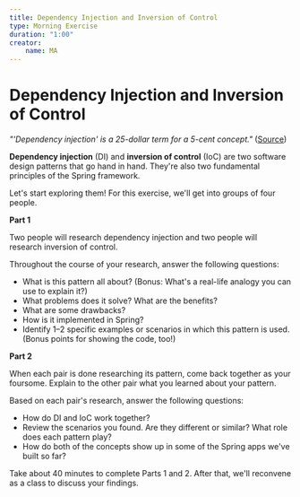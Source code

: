```yaml
---
title: Dependency Injection and Inversion of Control
type: Morning Exercise
duration: "1:00"
creator:
    name: MA
---
```


# Dependency Injection and Inversion of Control

*"'Dependency injection' is a 25-dollar term for a 5-cent concept."*
([Source](https://www.jamesshore.com/Blog/Dependency-Injection-Demystified.html))

**Dependency injection** (DI) and **inversion of control** (IoC) are two software design patterns that go hand in hand. They're also two fundamental principles of the Spring framework. 

Let's start exploring them! For this exercise, we'll get into groups of four people.

**Part 1**

Two people will research dependency injection and two people will research inversion of control.

Throughout the course of your research, answer the following questions:

- What is this pattern all about? (Bonus: What's a real-life analogy you can use to explain it?)
- What problems does it solve? What are the benefits?
- What are some drawbacks?
- How is it implemented in Spring?
- Identify 1–2 specific examples or scenarios in which this pattern is used. (Bonus points for showing the code, too!)

**Part 2**

When each pair is done researching its pattern, come back together as your foursome. Explain to the other pair what you learned about your pattern. 

Based on each pair's research, answer the following questions:

- How do DI and IoC work together?
- Review the scenarios you found. Are they different or similar? What role does each pattern play?
- How do both of the concepts show up in some of the Spring apps we've built so far?

Take about 40 minutes to complete Parts 1 and 2. After that, we'll reconvene as a class to discuss your findings.
